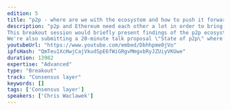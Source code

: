 ```yaml
---
edition: 5
title: "p2p - where are we with the ecosystem and how to push it forward?"
description: "p2p and Ethereum need each other a lot in order to bring decentralized future, but we're not working together very well. Leaders of p2p projects and core blockchain/dapp developers in the same room to build bridges and align plans on day0.Blockchain/dapp people don't know too much about p2p projects and don't have access to p2p stack that they need to build real decentralized applications. p2p people can't navigate blockchain ecosystem, don't know what's needed, don't have access to funding.We've set out to fix all of this in 2019. 3 phases:1.p2p Ecosystem report. Directory and assessment of what works right now.2.p2p ecosystem position paper. How to design p2p ecosystem from first principles and how should we get there, what are the priorities for reasearch/funding.3.p2p infrastructure DAO. Experts from both p2p and Ethereum allocating grants together. $400k already committed to grants.
This breakout session would briefly present findings of the p2p ecosystem report, but would focus on designing perfect p2p ecosystem that would make deliver everything needed to make Ethereum ecosystem happy.
We're also submitting a 20-minute talk proposal \"State of p2p\" where leaders of key p2p projects we would present learnings from this workshop on day1."
youtubeUrl: "https://www.youtube.com/embed/Dbhhpme0jVo"
ipfsHash: "QmTeu1XcHwjCajVkudSpE6fWiGRgvMmgxbRyJZUiyVKUwe"
duration: 13982
expertise: "Advanced"
type: "Breakout"
track: "Consensus layer"
keywords: []
tags: ['Consensus layer']
speakers: ['Chris Waclawek']
---
```

